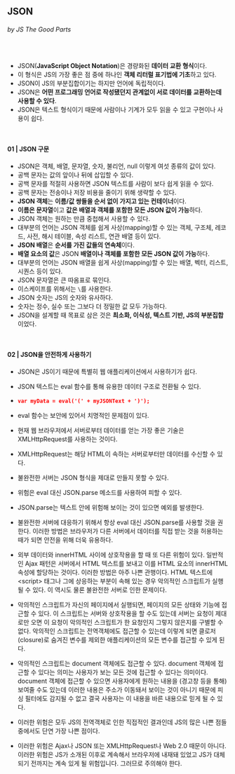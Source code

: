 ## JSON

###### by JS The Good Parts

<br>

- JSON(**JavaScript Object Notation**)은 경량화된 **데이터 교환 형식**이다.
- 이 형식은 JS의 가장 좋은 점 중에 하나인 **객체 리터럴 표기법에 기초**하고 있다.
- JSON이 JS의 부분집합이기는 하지만 언어에 독립적이다.
- JSON은 **어떤 프로그래밍 언어로 작성됐던지 관계없이 서로 데이터를 교환하는데 사용할 수 있다**.
- JSON은 텍스트 형식이기 때문에 사람이나 기계가 모두 읽을 수 있고 구현이나 사용이 쉽다.

<br>

#### 01 | JSON 구문

- JSON은 객체, 배열, 문자열, 숫자, 불리언, null 이렇게 여섯 종류의 값이 있다.
- 공백 문자는 값의 앞이나 뒤에 삽입할 수 있다.
- 공백 문자를 적절히 사용하면 JSON 텍스트를 사람이 보다 쉽게 읽을 수 있다.
- 공백 문자는 전송이나 저장 비용을 줄이기 위해 생략할 수 있다.
- **JSON 객체**는 **이름/값 쌍들을 순서 없이 가지고 있는 컨테이너**이다.
- **이름은 문자열**이고 **값은 배열과 객체를 포함한 모든 JSON 값이 가능**하다.
- JSON 객체는 원하는 만큼 중첩해서 사용할 수 있다.
- 대부분의 언어는 JSON 객체를 쉽게 사상(mapping)할 수 있는 객체, 구조체, 레코드, 사전, 해시 테이블, 속성 리스트, 연관 배열 등이 있다.
- **JSON 배열**은 **순서를 가진 값들의 연속체**이다.
- **배열 요소의 값**은 JSON **배열이나 객체를 포함한 모든 JSON 값이 가능**하다.
- 대부분의 언어는 JSON 배열을 쉽게 사상(mapping)할 수 있는 배열, 벡터, 리스트, 시퀀스 등이 있다.
- JSON 문자열은 큰 따옴표로 묶인다.
- 이스케이프를 위해서는 `\`를 사용한다.
- JSON 숫자는 JS의 숫자와 유사하다.
- 숫자는 정수, 실수 또는 그보다 더 정밀한 값 모두 가능하다.
- JSON을 설계할 때 목표로 삼은 것은 **최소화, 이식성, 텍스트 기반, JS의 부분집합**이었다.

<br>

#### 02 | JSON을 안전하게 사용하기

- JSON은 JS이기 때문에 특별히 웹 애플리케이션에서 사용하기가 쉽다.

- JSON 텍스트는 eval 함수를 통해 유용한 데이터 구조로 전환될 수 있다.

- ```json
  var myData = eval('(' + myJSONText + ')');
  ```

- eval 함수는 보안에 있어서 치명적인 문제점이 있다.

- 현재 웹 브라우저에서 서버로부터 데이터를 얻는 가장 좋은 기술은 XMLHttpRequest를 사용하는 것이다.

- XMLHttpRequest는 해당 HTML이 속하는 서버로부터만 데이터를 수신할 수 있다.

- 불완전한 서버는 JSON 형식을 제대로 만들지 못할 수 있다.

- 위험은 eval 대신 JSON.parse 메소드를 사용하여 피할 수 있다.

- JSON.parse는 텍스트 안에 위험해 보이는 것이 있으면 예외를 발생한다.

- 불완전한 서버에 대응하기 위해서 항상 eval 대신 JSON.parse를 사용할 것을 권한다. 이러한 방법은 브라우저가 다른 서버에서 데이터를 직접 받는 것을 허용하는 때가 되면 안전을 위해 더욱 유용하다.

- 외부 데이터와 innerHTML 사이에 상호작용을 할 때 또 다른 위험이 있다. 일반적인 Ajax 패턴은 서버에서 HTML 텍스트를 보내고 이를 HTML 요소의 innerHTML 속성에 할당하는 것이다. 이러한 방법은 아주 나쁜 관행이다. HTML 텍스트에 \<script> 태그나 그에 상응하는 부분이 속해 있는 경우 악의적인 스크립트가 실행될 수 있다. 이 역시도 물론 불완전한 서버로 인한 문제이다.

- 악의적인 스크립트가 자신의 페이지에서 실행되면, 페이지의 모든 상태와 기능에 접근할 수 있다. 이 스크립트는 서버와 상호작용을 할 수도 있는데 서버는 요청이 제대로만 오면 이 요청이 악의적인 스크립트가 한 요청인지 그렇지 않은지를 구별할 수 없다. 악의적인 스크립트는 전역객체에도 접근할 수 있는데 이렇게 되면 클로저(closure)로 숨겨진 변수를 제외한 애플리케이션의 모든 변수를 접근할 수 있게 된다. 

- 악의적인 스크립트는 document 객체에도 접근할 수 있다. document 객체에 접근할 수 있다는 의미는 사용자가 보는 모든 것에 접근할 수 있다는 의미이다. document 객체에 접근할 수 있으면 사용자에게 원하는 내용을 (경고창 등을 통해) 보여줄 수도 있는데 이러한 내용은 주소가 이동돼서 보이는 것이 아니기 때문에 피싱 필터에도 감지될 수 없고 결국 사용자는 이 내용을 바른 내용으로 믿게 될 수 있다.

- 이러한 위험은 모두 JS의 전역객체로 인한 직접적인 결과인데 JS의 많은 나쁜 점들 중에서도 단연 가장 나쁜 점이다.

- 이러한 위험은 Ajax나 JSON 또는 XMLHttpRequest나 Web 2.0 때문이 아니다. 이러한 위험은 JS가 소개된 이후로 계속해서 브라우저에 내재돼 있었고 JS가 대체되기 전까지는 계속 있게 될 위험입니다. 그러므로 주의해야 한다.

<br>